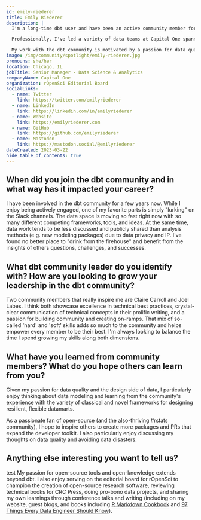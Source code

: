 ```yaml
---
id: emily-riederer
title: Emily Riederer
description: |
  I'm a long-time dbt user and have been an active community member for a few years. 

  Professionally, I've led a variety of data teams at Capital One spanning analytics, modeling, innersource data tools, and data infrastructure. The common denominator of all of these roles has been the overwhelming importance of high quality data processing pipelines. Outside of work, I enjoy doing pro bono projects and applying my same skillset to scrappier environments.

  My work with the dbt community is motivated by a passion for data quality and developer tooling. Some of my recent contributions include maintaining the <code>dbtplyr</code> package, speaking at Coalesce 2021, and <a href="https://docs.getdbt.com/blog/grouping-data-tests" title="writing a dbt Developer Blog post">writing a dbt Developer Blog post</a> about my PR to the <code>dbt-utils</code> test suite.
image: /img/community/spotlight/emily-riederer.jpg
pronouns: she/her
location: Chicago, IL
jobTitle: Senior Manager - Data Science & Analytics
companyName: Capital One
organization: rOpenSci Editorial Board
socialLinks:
  - name: Twitter
    link: https://twitter.com/emilyriederer
  - name: LinkedIn
    link: https://linkedin.com/in/emilyriederer
  - name: Website
    link: https://emilyriederer.com
  - name: GitHub
    link: https://github.com/emilyriederer
  - name: Mastodon
    link: https://mastodon.social/@emilyriederer
dateCreated: 2023-03-22
hide_table_of_contents: true
---
```


## When did you join the dbt community and in what way has it impacted your career?

I have been involved in the dbt community for a few years now. While I enjoy being actively engaged, one of my favorite parts is simply "lurking" on the Slack channels. The data space is moving so fast right now with so many different competing frameworks, tools, and ideas. At the same time, data work tends to be less discussed and publicly shared than analysis methods (e.g. new modeling packages) due to data privacy and IP. I've found no better place to "drink from the firehouse" and benefit from the insights of others questions, challenges, and successes.

## What dbt community leader do you identify with? How are you looking to grow your leadership in the dbt community?

Two community members that really inspire me are Claire Carroll and Joel Labes. I think both showcase excellence in technical best practices, crystal-clear communication of technical concepts in their prolific writing, and a passion for building community and creating on-ramps. That mix of so-called 'hard' and 'soft' skills adds so much to the community and helps empower every member to be their best. I'm always looking to balance the time I spend growing my skills along both dimensions.

## What have you learned from community members? What do you hope others can learn from you?

Given my passion for data quality and the design side of data, I particularly enjoy thinking about data modeling and learning from the community's experience with the variety of classical and novel frameworks for designing resilient, flexible datamarts. 

As a passionate fan of open-source (and the also-thriving #rstats community), I hope to inspire others to create more packages and PRs that expand the developer toolkit. I also particularly enjoy discussing my thoughts on data quality and avoiding data disasters.

## Anything else interesting you want to tell us?

test 
My passion for open-source tools and open-knowledge extends beyond dbt. I also enjoy serving on the editorial board for rOpenSci to champion the creation of open-source research software, reviewing technical books for CRC Press, doing pro-bono data projects, and sharing my own learnings through conference talks and writing (including on my website, guest blogs, and books including [R Markdown Cookbook](https://bookdown.org/yihui/rmarkdown-cookbook/) and [97 Things Every Data Engineer Should Know](https://www.oreilly.com/library/view/97-things-every/9781492062400/)).
